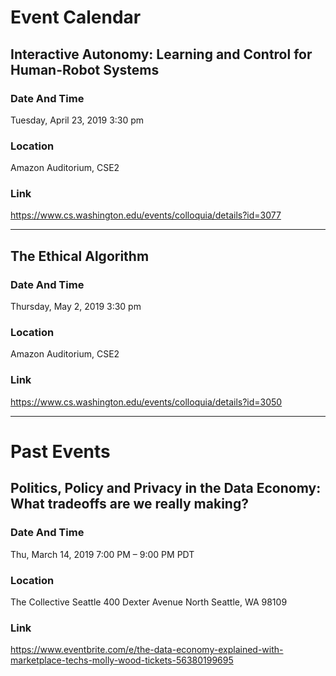# Event Calendar

## Interactive Autonomy: Learning and Control for Human-Robot Systems

### Date And Time
Tuesday, April 23, 2019
3:30 pm

### Location
Amazon Auditorium, CSE2

### Link
https://www.cs.washington.edu/events/colloquia/details?id=3077

---

## The Ethical Algorithm

### Date And Time
Thursday, May 2, 2019
3:30 pm

### Location
Amazon Auditorium, CSE2

### Link
https://www.cs.washington.edu/events/colloquia/details?id=3050

---

# Past Events

## Politics, Policy and Privacy in the Data Economy: What tradeoffs are we really making?

### Date And Time
Thu, March 14, 2019
7:00 PM – 9:00 PM PDT

### Location
The Collective Seattle
400 Dexter Avenue North
Seattle, WA 98109

### Link
https://www.eventbrite.com/e/the-data-economy-explained-with-marketplace-techs-molly-wood-tickets-56380199695
